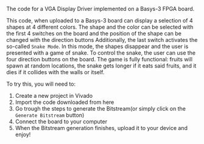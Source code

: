 The code for a VGA Display Driver implemented on a Basys-3 FPGA board.


This code, when uploaded to a Basys-3 board can display a selection of 4 shapes at 4 different colors. The shape and the color can be selected with the first 4 switches on the board and the position of the shape can be changed with the direction buttons
Additionally, the last switch activates the so-called ```Snake Mode```. In this mode, the shapes disappear and the user is presented with a game of snake. To control the snake, the user can use the four direction buttons on the board. The game is fully functional: fruits will spawn at random locations, the snake gets longer if it eats said fruits, and it dies if it collides with the walls or itself.

To try this, you will need to:
  1. Create a new project in Vivado
  2. Import the code downloaded from here
  3. Go trough the steps to generate the Bitstream(or simply click on the ```Generate Bitstream``` button)
  4. Connect the board to your computer
  5. When the Bitstream generation finishes, upload it to your device and enjoy!
